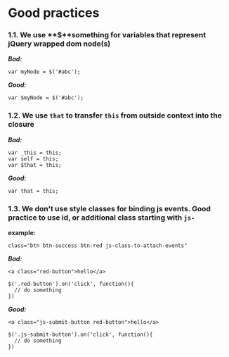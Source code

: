 # Good practices
### 1.1. We use **$**something for variables that represent jQuery wrapped dom node(s)
   
   
***Bad:***

    var myNode = $('#abc');

***Good:***
    
    var $myNode = $('#abc');
    
### 1.2. We use `that` to transfer `this` from outside context into the closure

***Bad:***

    var _this = this; 
    var self = this; 
    var $that = this;  
    
***Good:***
    
    var that = this; 
### 1.3. We don't use style classes for binding js events. Good practice to use id, or additional class starting with `js-` 
**example:** 
    class="btn btn-success btn-red js-class-to-attach-events"

***Bad:***

	<a class="red-button">hello</a>
	
	$('.red-button').on('click', function(){
	  // do something
	})

***Good:***

	<a class="js-submit-button red-button">hello</a>
	
	$('.js-submit-button').on('click', function(){
	  // do something
	})
